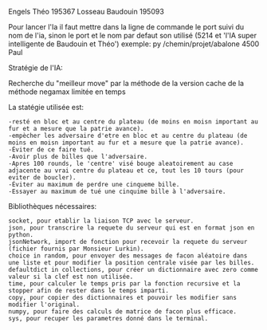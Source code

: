 Engels Théo 195367 
Losseau Baudouin 195093

Pour lancer l'Ia il faut mettre dans la ligne de commande le port suivi du nom de l'ia, sinon le port et le nom par defaut son utilisé (5214 et 'l'IA super intelligente de Baudouin et Théo')           exemple: py /chemin/projet/abalone 4500 Paul

Stratégie de l'IA:

Recherche du "meilleur move" par la méthode de la version cache de la méthode negamax limitée en temps

La statégie utilisée est: 

	-resté en bloc et au centre du plateau (de moins en moisn important au fur et a mesure que la patrie avance).
	-empècher les adversaire d'etre en bloc et au centre du plateau (de moins en moisn important au fur et a mesure que la patrie avance).
	-Éviter de ce faire tué.
	-Avoir plus de billes que l'adversaire.
	-Apres 100 rounds, le 'centre' visé bouge aleatoirement au case adjacente au vrai centre du plateau et ce, tout les 10 tours (pour eviter de boucler).
	-Éviter au maximum de perdre une cinqueme bille.
	-Essayer au maximum de tué une cinquime bille à l'adversaire.

Bibliothèques nécessaires:

	socket, pour etablir la liaison TCP avec le serveur.
	json, pour transcrire la requete du serveur qui est en format json en python.
	jsonNetwork, import de fonction pour recevoir la requete du serveur  (fichier fournis par Monsieur Lurkin).                              
	choice in random, pour envoyer des messages de facon aléatoire dans une liste et pour modifier la position centrale visée par les billes. 
	defaultdict in collections, pour créer un dictionnaire avec zero comme valeur si la clef est non utilisée. 
	time, pour calculer le temps pris par la fonction recursive et la stopper afin de rester dans le temps imparti. 
	copy, pour copier des dictionnaires et pouvoir les modifier sans modifier l'original. 
	numpy, pour faire des calculs de matrice de facon plus efficace. 
	sys, pour recuper les parametres donné dans le terminal. 

